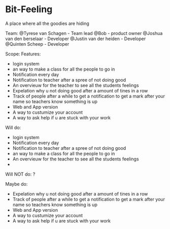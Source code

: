 # Bit-Feeling
A place where all the goodies are hiding

Team:
@Tyrese van Schagen - Team lead
@Bob - product owner
@Joshua van den berselaar - Developer
@Justin van der heiden - Developer
@Quinten Scheep - Developer

Scope:
Features:
- login system
- an way to make a class for all the people to go in
- Notification every day
- Notification to teacher after a spree of not doing good
- An overvieuw for the teacher to see all the students feelings
- Expelation why u not doing good after a amount of tines in a row
- Track of people after a while to get a notification to get a mark after your name so teachers know something is up
- Web and App version
- A way to custumize your account
- A way to ask help if u are stuck with your work

Will do:
- login system
- Notification every day
- Notification to teacher after a spree of not doing good
- an way to make a class for all the people to go in
- An overvieuw for the teacher to see all the students feelings
- 
Will NOT do:
?

Maybe do:
- Expelation why u not doing good after a amount of tines in a row
- Track of people after a while to get a notification to get a mark after your name so teachers know something is up
- Web and App version
- A way to custumize your account
- A way to ask help if u are stuck with your work
